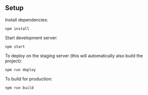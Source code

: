 ## Setup

Install dependencies:

```
npm install
```

Start development server:

```
npm start
```

To deploy on the staging server (this will automatically also build the project):
```
npm run deploy
```

To build for production:
```
npm run build
```